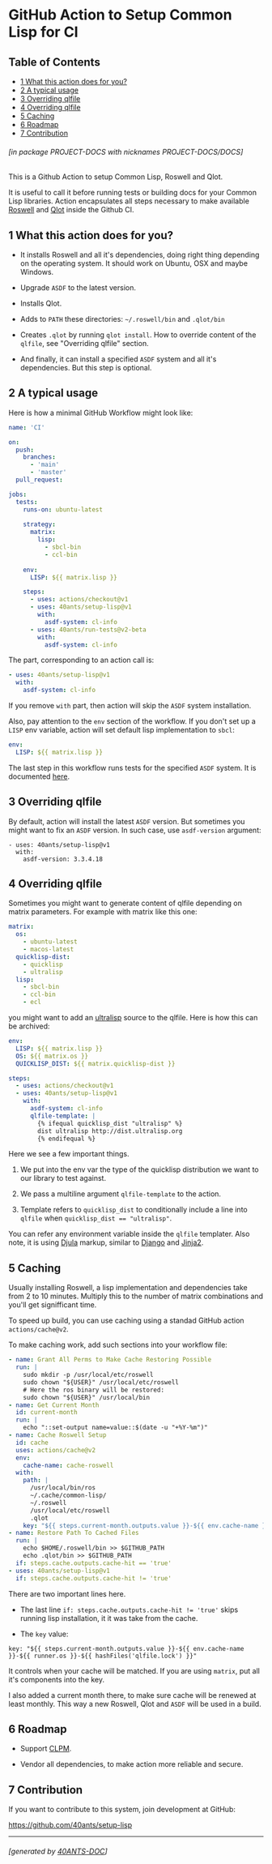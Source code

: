 <a id='x-28PROJECT-DOCS-3A-40INDEX-2040ANTS-DOC-2FLOCATIVES-3ASECTION-29'></a>

# GitHub Action to Setup Common Lisp for CI

## Table of Contents

- [1 What this action does for you?][57c1]
- [2 A typical usage][6952]
- [3 Overriding qlfile][571b]
- [4 Overriding qlfile][cd23]
- [5 Caching][33c1]
- [6 Roadmap][bc0f]
- [7 Contribution][b507]

###### \[in package PROJECT-DOCS with nicknames PROJECT-DOCS/DOCS\]
This is a Github Action to setup Common Lisp, Roswell and Qlot.

It is useful to call it before running tests or building docs
for your Common Lisp libraries. Action encapsulates all steps
necessary to make available [Roswell](https://github.com/roswell/roswell)
and [Qlot](https://github.com/fukamachi/qlot) inside the Github CI.

<a id='x-28PROJECT-DOCS-3A-40FEATURES-2040ANTS-DOC-2FLOCATIVES-3ASECTION-29'></a>

## 1 What this action does for you?

- It installs Roswell and all it's dependencies, doing right thing depending on
  the operating system. It should work on Ubuntu, OSX and maybe Windows.

- Upgrade `ASDF` to the latest version.

- Installs Qlot.

- Adds to `PATH` these directories: `~/.roswell/bin` and `.qlot/bin`

- Creates `.qlot` by running `qlot install`. How to override content of the
  `qlfile`, see "Overriding qlfile" section.

- And finally, it can install a specified `ASDF` system and all it's dependencies.
  But this step is optional.


<a id='x-28PROJECT-DOCS-3A-40TYPICAL-USAGE-2040ANTS-DOC-2FLOCATIVES-3ASECTION-29'></a>

## 2 A typical usage

Here is how a minimal GitHub Workflow might look like:

```yaml
name: 'CI'

on:
  push:
    branches:
      - 'main'
      - 'master'
  pull_request:

jobs:
  tests:
    runs-on: ubuntu-latest
    
    strategy:
      matrix:
        lisp:
          - sbcl-bin
          - ccl-bin
          
    env:
      LISP: ${{ matrix.lisp }}

    steps:
      - uses: actions/checkout@v1
      - uses: 40ants/setup-lisp@v1
        with:
          asdf-system: cl-info
      - uses: 40ants/run-tests@v2-beta
        with:
          asdf-system: cl-info
```

The part, corresponding to an action call is:

```yaml
- uses: 40ants/setup-lisp@v1
  with:
    asdf-system: cl-info
```

If you remove `with` part, then action will skip the `ASDF` system
installation.

Also, pay attention to the `env` section of the workflow. If you don't
set up a `LISP` env variable, action will set default lisp implementation
to `sbcl`:

```yaml
env:
  LISP: ${{ matrix.lisp }}
```

The last step in this workflow runs tests for the specified `ASDF`
system. It is documented [here](https://40ants.com/run-tests).

<a id='x-28PROJECT-DOCS-3A-40ASDF-VERSION-2040ANTS-DOC-2FLOCATIVES-3ASECTION-29'></a>

## 3 Overriding qlfile

By default, action will install the latest `ASDF` version. But sometimes you might
want to fix an `ASDF` version. In such case, use `asdf-version` argument:

```
- uses: 40ants/setup-lisp@v1
  with:
    asdf-version: 3.3.4.18
```


<a id='x-28PROJECT-DOCS-3A-40QL-FILE-2040ANTS-DOC-2FLOCATIVES-3ASECTION-29'></a>

## 4 Overriding qlfile

Sometimes you might want to generate content of qlfile
depending on matrix parameters. For example with matrix like this one:

```yaml
matrix:
  os:
    - ubuntu-latest
    - macos-latest
  quicklisp-dist:
    - quicklisp
    - ultralisp
  lisp:
    - sbcl-bin
    - ccl-bin
    - ecl
```

you might want to add an [ultralisp](https://ultralisp.org) source
to the qlfile. Here is how this can be archived:

```yaml
env:
  LISP: ${{ matrix.lisp }}
  OS: ${{ matrix.os }}
  QUICKLISP_DIST: ${{ matrix.quicklisp-dist }}

steps:
  - uses: actions/checkout@v1
  - uses: 40ants/setup-lisp@v1
    with:
      asdf-system: cl-info
      qlfile-template: |
        {% ifequal quicklisp_dist "ultralisp" %}
        dist ultralisp http://dist.ultralisp.org
        {% endifequal %}
```

Here we see a few important things.

1. We put into the env var the type of the quicklisp distribution we want to
   our library to test against.

2. We pass a multiline argument `qlfile-template` to the action.

3. Template refers to `quicklisp_dist` to conditionally include a line
   into `qlfile` when `quicklisp_dist == "ultralisp"`.

You can refer any environment variable inside the `qlfile` templater.
Also note, it is using [Djula](https://github.com/mmontone/djula)
markup, similar to [Django](https://docs.djangoproject.com/en/3.1/topics/templates/)
and [Jinja2](https://jinja.palletsprojects.com/).

<a id='x-28PROJECT-DOCS-3A-40CACHING-2040ANTS-DOC-2FLOCATIVES-3ASECTION-29'></a>

## 5 Caching

Usually installing Roswell, a lisp implementation and dependencies
take from 2 to 10 minutes. Multiply this to the number of
matrix combinations and you'll get signifficant time.

To speed up build, you can use caching using a standad GitHub action `actions/cache@v2`.

To make caching work, add such sections into your workflow file:

```yaml
- name: Grant All Perms to Make Cache Restoring Possible
  run: |
    sudo mkdir -p /usr/local/etc/roswell
    sudo chown "${USER}" /usr/local/etc/roswell
    # Here the ros binary will be restored:
    sudo chown "${USER}" /usr/local/bin
- name: Get Current Month
  id: current-month
  run: |
    echo "::set-output name=value::$(date -u "+%Y-%m")"
- name: Cache Roswell Setup
  id: cache
  uses: actions/cache@v2
  env:
    cache-name: cache-roswell
  with:
    path: |
      /usr/local/bin/ros
      ~/.cache/common-lisp/
      ~/.roswell
      /usr/local/etc/roswell
      .qlot
    key: "${{ steps.current-month.outputs.value }}-${{ env.cache-name }}-${{ runner.os }}-${{ hashFiles('qlfile.lock') }}"
- name: Restore Path To Cached Files
  run: |
    echo $HOME/.roswell/bin >> $GITHUB_PATH
    echo .qlot/bin >> $GITHUB_PATH
  if: steps.cache.outputs.cache-hit == 'true'
- uses: 40ants/setup-lisp@v1
  if: steps.cache.outputs.cache-hit != 'true'
```

There are two important lines here.

- The last line `if: steps.cache.outputs.cache-hit != 'true'` skips
  running lisp installation, it it was take from the cache.

- The `key` value:

`
  key: "${{ steps.current-month.outputs.value }}-${{ env.cache-name }}-${{ runner.os }}-${{ hashFiles('qlfile.lock') }}"
`

It controls when your cache will be matched. If you are using `matrix`, put all it's components
  into the key.

  I also added a current month there, to make sure cache will be renewed at least monthly.
  This way a new Roswell, Qlot and `ASDF` will be used in a build.

<a id='x-28PROJECT-DOCS-3A-40ROADMAP-2040ANTS-DOC-2FLOCATIVES-3ASECTION-29'></a>

## 6 Roadmap

- Support [CLPM](https://gitlab.common-lisp.net/clpm/clpm).

- Vendor all dependencies, to make action more reliable and secure.


<a id='x-28PROJECT-DOCS-3A-40CONTRIBUTION-2040ANTS-DOC-2FLOCATIVES-3ASECTION-29'></a>

## 7 Contribution

If you want to contribute to this system, join development at GitHub:

<https://github.com/40ants/setup-lisp>

  [33c1]: #x-28PROJECT-DOCS-3A-40CACHING-2040ANTS-DOC-2FLOCATIVES-3ASECTION-29 "Caching"
  [571b]: #x-28PROJECT-DOCS-3A-40ASDF-VERSION-2040ANTS-DOC-2FLOCATIVES-3ASECTION-29 "Overriding qlfile"
  [57c1]: #x-28PROJECT-DOCS-3A-40FEATURES-2040ANTS-DOC-2FLOCATIVES-3ASECTION-29 "What this action does for you?"
  [6952]: #x-28PROJECT-DOCS-3A-40TYPICAL-USAGE-2040ANTS-DOC-2FLOCATIVES-3ASECTION-29 "A typical usage"
  [b507]: #x-28PROJECT-DOCS-3A-40CONTRIBUTION-2040ANTS-DOC-2FLOCATIVES-3ASECTION-29 "Contribution"
  [bc0f]: #x-28PROJECT-DOCS-3A-40ROADMAP-2040ANTS-DOC-2FLOCATIVES-3ASECTION-29 "Roadmap"
  [cd23]: #x-28PROJECT-DOCS-3A-40QL-FILE-2040ANTS-DOC-2FLOCATIVES-3ASECTION-29 "Overriding qlfile"

* * *
###### \[generated by [40ANTS-DOC](https://40ants.com/doc)\]
